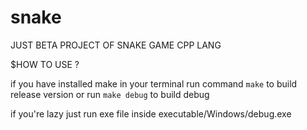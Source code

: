 # snake
JUST BETA PROJECT OF SNAKE GAME CPP LANG


$HOW TO USE ?

if you have installed make in your terminal
      run command `make` to build release version or run `make debug` to build debug
      
if you're lazy just run exe file inside executable/Windows/debug.exe
